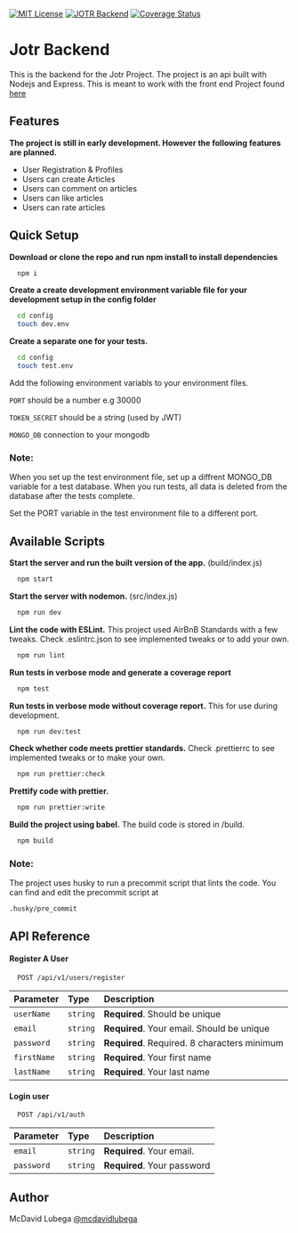 [![MIT License](https://img.shields.io/badge/License-MIT-green.svg)](https://choosealicense.com/licenses/mit/) [![JOTR Backend](https://github.com/mcdavidlubega/jotr-backend/actions/workflows/jotr-backend.yml/badge.svg)](https://github.com/mcdavidlubega/jotr-backend/actions/workflows/jotr-backend.yml) [![Coverage Status](https://coveralls.io/repos/github/mcdavidlubega/jotr-backend/badge.svg?branch=main)](https://coveralls.io/github/mcdavidlubega/jotr-backend?branch=main)

# Jotr Backend

This is the backend for the Jotr Project. The project is an api built with Nodejs
and Express. This is meant to work with the front end Project found [here](https://github.com/mcdavidlubega/jotr-frontend)

## Features

**The project is still in early development. However the following features are planned.**

- User Registration & Profiles
- Users can create Articles
- Users can comment on articles
- Users can like articles
- Users can rate articles

## Quick Setup

**Download or clone the repo and run npm install to install dependencies**

```bash
  npm i

```

**Create a create development environment variable file for your development setup in the config folder**

```bash
  cd config
  touch dev.env

```

**Create a separate one for your tests.**

```bash
  cd config
  touch test.env

```

Add the following environment variabls to your environment files.

`PORT` should be a number e.g 30000

`TOKEN_SECRET` should be a string (used by JWT)

`MONGO_DB` connection to your mongodb

### Note:

When you set up the test environment file, set up a diffrent MONGO_DB variable for a test database.
When you run tests, all data is deleted from the database after the tests complete.

Set the PORT variable in the test environment file to a different port.

## Available Scripts

**Start the server and run the built version of the app.**
(build/index.js)

```bash
  npm start
```

**Start the server with nodemon.**
(src/index.js)

```bash
  npm run dev
```

**Lint the code with ESLint.**
This project used AirBnB Standards with a few tweaks. Check .eslintrc.json to see implemented tweaks or to add your own.

```bash
  npm run lint
```

**Run tests in verbose mode and generate a coverage report**

```bash
  npm test
```

**Run tests in verbose mode without coverage report.**
This for use during development.

```bash
  npm run dev:test
```

**Check whether code meets prettier standards.**
Check .prettierrc to see implemented tweaks or to make your own.

```bash
  npm run prettier:check
```

**Prettify code with prettier.**

```bash
  npm run prettier:write
```

**Build the project using babel.**
The build code is stored in /build.

```bash
  npm build
```

### Note:

The project uses husky to run a precommit script that lints the code.
You can find and edit the precommit script at

`.husky/pre_commit`

## API Reference

#### Register A User

```http
  POST /api/v1/users/register
```

| Parameter   | Type     | Description                                  |
| :---------- | :------- | :------------------------------------------- |
| `userName`  | `string` | **Required**. Should be unique               |
| `email`     | `string` | **Required**. Your email. Should be unique   |
| `password`  | `string` | **Required**. Required. 8 characters minimum |
| `firstName` | `string` | **Required**. Your first name                |
| `lastName`  | `string` | **Required**. Your last name                 |

#### Login user

```http
  POST /api/v1/auth
```

| Parameter  | Type     | Description                 |
| :--------- | :------- | :-------------------------- |
| `email`    | `string` | **Required**. Your email.   |
| `password` | `string` | **Required**. Your password |

## Author

McDavid Lubega
[@mcdavidlubega](https://www.github.com/mcdavidlubega)
